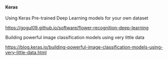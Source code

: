 #### Keras

Using Keras Pre-trained Deep Learning models for your own dataset

https://gogul09.github.io/software/flower-recognition-deep-learning

Building powerful image classification models using very little data

https://blog.keras.io/building-powerful-image-classification-models-using-very-little-data.html

